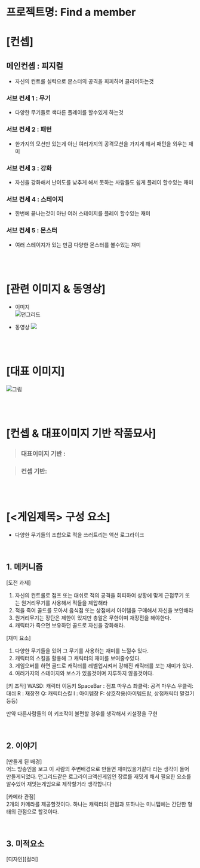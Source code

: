 # 프로젝트명: Find a member

# [컨셉]

## 메인컨셉 : 피지컬

- 자신의 컨트롤 실력으로 몬스터의 공격을 회피하며 클리어하는것 

### 서브 컨세 1 : 무기

- 다양한 무기들로 색다른 플레이를 할수있게 하는것

### 서브 컨세 2 : 패턴

-  한가지의 모션만 있는게 아닌 여러가지의 공격모션을 가지게 해서 패턴을 외우는 재미

### 서브 컨세 3 : 강화

- 자신을 강화해서 난이도를 낮추게 해서 못하는 사람들도 쉽게 플레이 할수있는 재미

### 서브 컨세 4 : 스테이지

- 한번에 끝나는것이 아닌 여러 스테이지를 플레이 할수있는 재미

### 서브 컨세 5 : 몬스터

- 여러 스테이지가 있는 만큼 다양한 몬스터를 볼수있는 재미

<br><br>

# [관련 이미지 & 동영상]

- 이미지  
 ![던그리드](https://user-images.githubusercontent.com/114119568/191636784-7eda47b5-42ba-484d-b3c3-aeebfcebdf34.jpg)

- 동영상
  [![](./img/그림.png)]([https://www.youtube.com/watch?v=5xy4n73WOMM](https://youtu.be/90P0zAMKJmE))

<br><br>

# [대표 이미지]

![그림](./img/그림.png)

<br><br>

# [컨셉 & 대표이미지 기반 작품묘사]

> ### 대표이미지 기반 :

> ### 컨셉 기반:

<br><br>

# [<게임제목> 구성 요소]

- 다양한 무기들의 조합으로 적을 쓰러트리는 액션 로그라이크 

<br>

## 1. 메커니즘

[도전 과제]

1. 자신의 컨트롤로 점프 또는 대쉬로 적의 공격을 회피하여 상황에 맞게 근접무기 또는 원거리무기를 사용해서 적들을 제압해라
2. 적을 죽여 골드를 모아서 음식점 또는 상점에서 아이템을 구매해서 자신을 보안해라
3. 원거리무기는 장탄은 제한이 있지만 총알은 무한이며 재장전을 해야한다.
4. 캐릭터가 죽으면 보유하던 골드로 자신을 강화해라. 

[재미 요소]

1. 다양한 무기들을 있어 그 무기를 사용하는 재미를 느낄수 있다.
2. 캐릭터의 스킬을 활용해 그 캐릭터의 재미를 보여줄수있다.
3. 게임오버를 하면 골드로 캐릭터를 레벨업시켜서 강해진 캐릭터를 보는 재미가 있다.
4. 여러가지의 스테이지와 보스가 있을것이며 지루하지 않을것이다.


[키 조작]
WASD: 캐릭터 이동키
SpaceBar : 점프
마우스 좌클릭: 공격
마우스 우클릭: 대쉬
R : 재장전
Q: 캐릭터스킬
I : 아이템창
F: 상호작용(아이템드랍, 상점캐릭터 말걸기등등)

만약 다른사람들의 이 키조작이 
불편할 경우를 생각해서 키설정을 구현


<br>

## 2. 이야기

[만들게 된 배경]  
어느 방송인을 보고 이 사람의 주변배경으로 만들면 재미있을거같다 라는 생각이 들어 만들게되었다.
던그리드같은 로그라이크액션게임인 장르를 재밋게 해서 필요한 요소를 알수있어 재밋는게임으로 제작할거라 생각합니다

[카메라 관점]  
2개의 카메라를 제공할것이다.
하나는 캐릭터의 관점과 또하나는 미니맵에는 간단한 형태의 관점으로 할것이다.

<br>

## 3. 미적요소

[디자인][컬러]  
